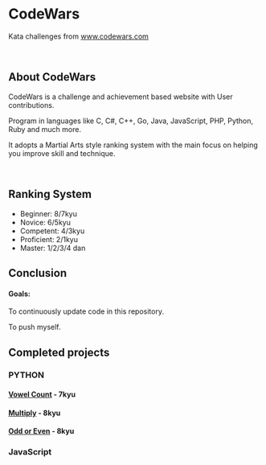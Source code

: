 <div>
    <h1>CodeWars</h1>
    <p>Kata challenges from <a href="https://www.codewars.com" alt="codewars.com" target="_blank">www.codewars.com</a></p><br>
</div>
<div>
    <h2>About CodeWars</h2>
    <p>CodeWars is a challenge and achievement based website with User contributions.</p>
    <p>Program in languages like C, C#, C++, Go, Java, JavaScript, PHP, Python, Ruby and much more.</p>
    <p>It adopts a Martial Arts style ranking system with the main focus on helping you improve skill and technique.</p><br>
    <h2>Ranking System</h2>
    <ul>
        <li>Beginner: 8/7kyu</li>
        <li>Novice: 6/5kyu</li>
        <li>Competent: 4/3kyu</li>
        <li>Proficient: 2/1kyu</li>
        <li>Master: 1/2/3/4 dan</li>
    </ul>
</div>
<div>
    <h2>Conclusion</h2>
    <h4>Goals:</h4>
    <p>To continuously update code in this repository.</p>
    <p>To push myself.</p>
</div>
<div>
    <h2>Completed projects</h2>
    <h3>PYTHON</h3>
    <h4><a href="https://github.com/PBillingsby/CodewarsKata/blob/master/Python/vowelcount.py" alt="vowelcount">Vowel Count</a> - 7kyu</h4>
    <h4><a href="https://github.com/PBillingsby/CodewarsKata/blob/master/Python/multiply.py" alt="multiply">Multiply</a> - 8kyu</h4>
    <h4><a href="https://github.com/PBillingsby/CodewarsKata/blob/master/Python/oddoreven.py" alt="oddoreven">Odd or Even</a> - 8kyu</h4>
    <h3>JavaScript</h3>
    
</div>
